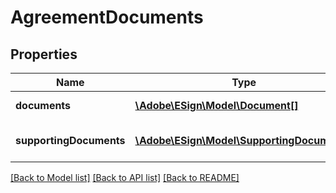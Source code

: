 # AgreementDocuments

## Properties
Name | Type | Description | Notes
------------ | ------------- | ------------- | -------------
**documents** | [**\Adobe\ESign\Model\Document[]**](Document.md) | A list of documents | [optional] 
**supportingDocuments** | [**\Adobe\ESign\Model\SupportingDocument[]**](SupportingDocument.md) | A list of supporting documents | [optional] 

[[Back to Model list]](../README.md#documentation-for-models) [[Back to API list]](../README.md#documentation-for-api-endpoints) [[Back to README]](../README.md)


